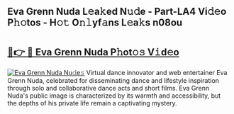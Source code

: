 ## Eva Grenn Nuda L𝚎a𝚔ed N𝚞𝚍e - Part-LA4 Vi𝚍𝚎o P𝚑𝚘tos - H𝚘𝚝 O𝚗𝚕yf𝚊ns L𝚎a𝚔s n08ou

# <h2><a href="http://kf169c.oniu.top/?m=Eva+Grenn+Nuda">🔗👉 🔴 Eva Grenn Nuda P𝚑ot𝚘𝚜 V𝚒d𝚎o</a></h2>

[![Eva Grenn Nuda Nu𝚍e𝚜](https://i.imgur.com/0qMVB7G.gif)](http://kf169c.oniu.top/?m=Eva+Grenn+Nuda)
Virtual dance innovator and web entertainer Eva Grenn Nuda, celebrated for disseminating dance and lifestyle inspiration through solo and collaborative dance acts and short films. Eva Grenn Nuda's public image is characterized by its warmth and accessibility, but the depths of his private life remain a captivating mystery.  
